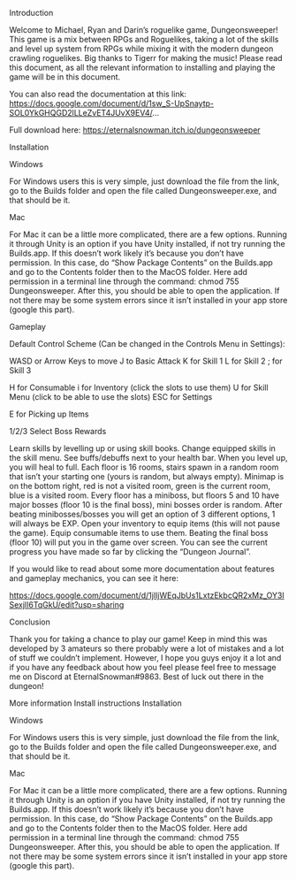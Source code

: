Introduction

Welcome to Michael, Ryan and Darin’s roguelike game, Dungeonsweeper! This game is a mix between RPGs and Roguelikes, taking a lot of the skills and level up system from RPGs while mixing it with the modern dungeon crawling roguelikes. Big thanks to Tigerr for making the music! Please read this document, as all the relevant information to installing and playing the game will be in this document. 

You can also read the documentation at this link: https://docs.google.com/document/d/1sw_S-UpSnaytp-SOL0YkGHQGD2lLLeZvET4JUvX9EV4/...

Full download here: https://eternalsnowman.itch.io/dungeonsweeper


Installation

Windows

For Windows users this is very simple, just download the file from the link, go to the Builds folder and open the file called Dungeonsweeper.exe, and that should be it.

Mac

For Mac it can be a little more complicated, there are a few options. Running it through Unity is an option if you have Unity installed, if not try running the Builds.app. If this doesn’t work likely it’s because you don’t have permission. In this case, do “Show Package Contents” on the Builds.app and go to the Contents folder then to the MacOS folder. Here add permission in a terminal line through the command: chmod 755 Dungeonsweeper. After this, you should be able to open the application. If not there may be some system errors since it isn’t installed in your app store (google this part). 

Gameplay

Default Control Scheme (Can be changed in the Controls Menu in Settings): 

WASD or Arrow Keys to move J to Basic Attack K for Skill 1 L for Skill 2 ; for Skill 3

H for Consumable i for Inventory (click the slots to use them) U for Skill Menu (click to be able to use the slots) ESC for Settings

E for Picking up Items

1/2/3 Select Boss Rewards

Learn skills by levelling up or using skill books. Change equipped skills in the skill menu. See buffs/debuffs next to your health bar. When you level up, you will heal to full. Each floor is 16 rooms, stairs spawn in a random room that isn’t your starting one (yours is random, but always empty). Minimap is on the bottom right, red is not a visited room, green is the current room, blue is a visited room. Every floor has a miniboss, but floors 5 and 10 have major bosses (floor 10 is the final boss), mini bosses order is random. After beating minibosses/bosses you will get an option of 3 different options, 1 will always be EXP. Open your inventory to equip items (this will not pause the game). Equip consumable items to use them. Beating the final boss (floor 10) will put you in the game over screen. You can see the current progress you have made so far by clicking the “Dungeon Journal”.

If you would like to read about some more documentation about features and gameplay mechanics, you can see it here:

https://docs.google.com/document/d/1jlIjWEqJbUs1LxtzEkbcQR2xMz_OY3ISexjlI6TqGkU/edit?usp=sharing 

Conclusion

Thank you for taking a chance to play our game! Keep in mind this was developed by 3 amateurs so there probably were a lot of mistakes and a lot of stuff we couldn’t implement. However, I hope you guys enjoy it a lot and if you have any feedback about how you feel please feel free to message me on Discord at EternalSnowman#9863. Best of luck out there in the dungeon!

More information
Install instructions
Installation

Windows

For Windows users this is very simple, just download the file from the link, go to the Builds folder and open the file called Dungeonsweeper.exe, and that should be it.

Mac

For Mac it can be a little more complicated, there are a few options. Running it through Unity is an option if you have Unity installed, if not try running the Builds.app. If this doesn’t work likely it’s because you don’t have permission. In this case, do “Show Package Contents” on the Builds.app and go to the Contents folder then to the MacOS folder. Here add permission in a terminal line through the command: chmod 755 Dungeonsweeper. After this, you should be able to open the application. If not there may be some system errors since it isn’t installed in your app store (google this part). 
